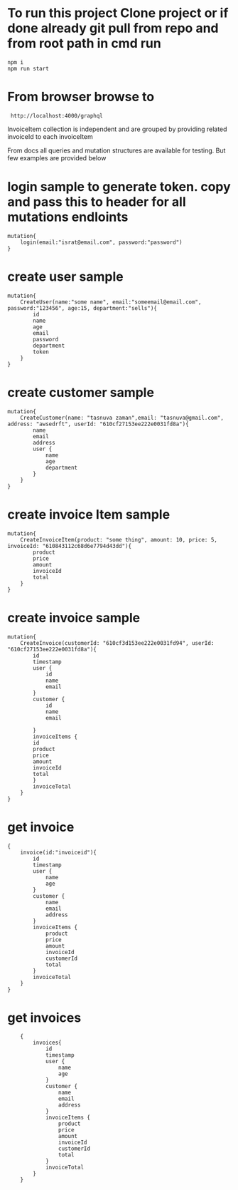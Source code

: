 # To run this project Clone project or if done already git pull from repo and from root path in cmd run 
    npm i
    npm run start

# From browser browse to 
	 http://localhost:4000/graphql

  InvoiceItem collection is independent and are grouped by providing related invoiceId to each invoiceItem

  From docs all queries and mutation structures are available for testing. But few examples are provided below


# login sample to generate token. copy and pass this to header for all mutations endloints
	mutation{
		login(email:"israt@email.com", password:"password")
	}

# create user sample
	mutation{
		CreateUser(name:"some name", email:"someemail@email.com", password:"123456", age:15, department:"sells"){
			id
			name
			age
			email
			password
			department
			token
		}
	}

# create customer sample
	mutation{
		CreateCustomer(name: "tasnuva zaman",email: "tasnuva@gmail.com", address: "awsedrft", userId: "610cf27153ee222e0031fd8a"){
			name
			email
			address
			user {
				name
				age
				department
			}
		}
	}

# create invoice Item sample
	mutation{
		CreateInvoiceItem(product: "some thing", amount: 10, price: 5, invoiceId: "610843112c68d6e7794d43dd"){
			product
			price
			amount
			invoiceId
			total
		}
	}

# create invoice sample

	mutation{
		CreateInvoice(customerId: "610cf3d153ee222e0031fd94", userId: "610cf27153ee222e0031fd8a"){
			id
			timestamp
			user {
				id
				name
				email
			}
			customer {
				id
				name
				email

			}
			invoiceItems {
			id
			product
			price
			amount
			invoiceId
			total
			}
			invoiceTotal
		}
	}

# get invoice

	{
		invoice(id:"invoiceid"){
			id
			timestamp
			user {
				name
				age
			}
			customer {
				name
				email
				address
			}
			invoiceItems {
				product
				price
				amount
				invoiceId
				customerId
				total
			}
			invoiceTotal
		}
	}

# get invoices
		{
			invoices{
				id
				timestamp
				user {
					name
					age
				}
				customer {
					name
					email
					address
				}
				invoiceItems {
					product
					price
					amount
					invoiceId
					customerId
					total
				}
				invoiceTotal
			}
		}
